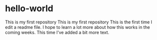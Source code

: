 # hello-world
This is my first repository
This is my first repository This is the first time I edit a readme file. I hope to learn a lot more about how this works in the coming weeks. This time I've added a bit more text.
